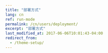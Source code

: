 ```yaml
---
title: "部署方式"
lang: cn
ref: run-mode
permalink: /cn/users/deployment/
excerpt: "部署方式"
last_modified_at: 2017-06-06T10:01:43-04:00
redirect_from:
  - /theme-setup/
---
```


